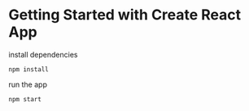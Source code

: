 # Getting Started with Create React App

install dependencies

`npm install`

run the app

`npm start`